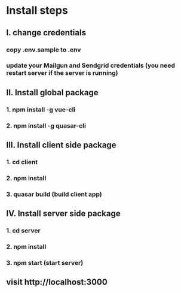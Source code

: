 # Install steps

## I. change credentials
### copy .env.sample to .env
### update your Mailgun and Sendgrid credentials (you need restart server if the server is running)

## II. Install global package
### 1. npm install -g vue-cli
### 2. npm install -g quasar-cli

## III. Install client side package
### 1. cd client
### 2. npm install
### 3. quasar build (build client app)

## IV. Install server side package
### 1. cd server
### 2. npm install
### 3. npm start (start server)

## visit http://localhost:3000
